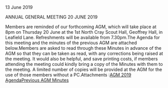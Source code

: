 13 June 2019

ANNUAL GENERAL MEETING 20 JUNE 2019

Members are reminded of our forthcoming AGM, which will take place at 8pm on Thursday 20 June at the 1st North Cray Scout Hall, Geoffrey Hall, in Leafield Lane. Refreshments will be available from 7.30pm.The Agenda for this meeting and the minutes of the previous AGM are attached below.Members are asked to read through these Minutes in advance of the AGM so that they can be taken as read, with any corrections being raised at the meeting. It would also be helpful, and save printing costs, if members attending the meeting could kindly bring a copy of the Minutes with them to the meeting. A limited number of copies will be provided at the AGM for the use of those members without a PC.Attachments :[AGM 2019 Agenda](http://www.northcrayresidents.org.uk/posters/poster284.pdf)[Previous AGM Minutes](http://www.northcrayresidents.org.uk/posters/poster285.pdf)
